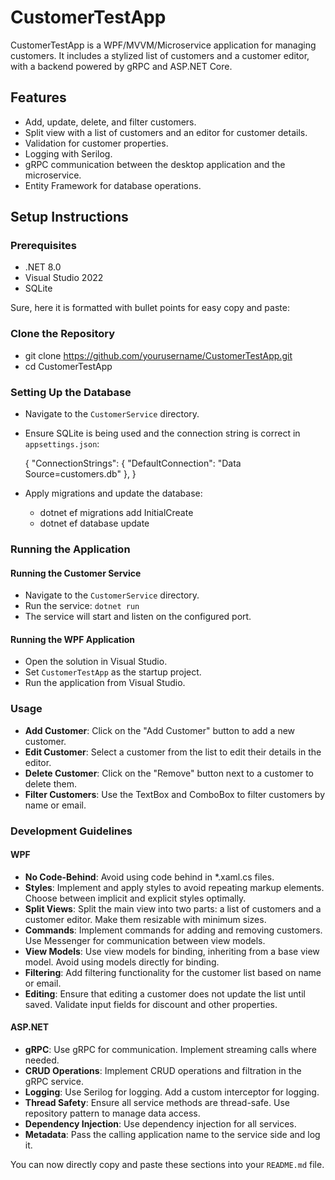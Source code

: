 # CustomerTestApp

CustomerTestApp is a WPF/MVVM/Microservice application for managing customers. It includes a stylized list of customers and a customer editor, with a backend powered by gRPC and ASP.NET Core.

## Features

- Add, update, delete, and filter customers.
- Split view with a list of customers and an editor for customer details.
- Validation for customer properties.
- Logging with Serilog.
- gRPC communication between the desktop application and the microservice.
- Entity Framework for database operations.

## Setup Instructions

### Prerequisites

- .NET 8.0
- Visual Studio 2022
- SQLite

Sure, here it is formatted with bullet points for easy copy and paste:

### Clone the Repository
- git clone https://github.com/yourusername/CustomerTestApp.git
- cd CustomerTestApp

### Setting Up the Database
- Navigate to the `CustomerService` directory.
- Ensure SQLite is being used and the connection string is correct in `appsettings.json`:
  
  {
    "ConnectionStrings": {
      "DefaultConnection": "Data Source=customers.db"
    },
  }
  
- Apply migrations and update the database:
  - dotnet ef migrations add InitialCreate
  - dotnet ef database update

### Running the Application

#### Running the Customer Service
- Navigate to the `CustomerService` directory.
- Run the service: `dotnet run`
- The service will start and listen on the configured port.

#### Running the WPF Application
- Open the solution in Visual Studio.
- Set `CustomerTestApp` as the startup project.
- Run the application from Visual Studio.

### Usage
- **Add Customer**: Click on the "Add Customer" button to add a new customer.
- **Edit Customer**: Select a customer from the list to edit their details in the editor.
- **Delete Customer**: Click on the "Remove" button next to a customer to delete them.
- **Filter Customers**: Use the TextBox and ComboBox to filter customers by name or email.

### Development Guidelines

#### WPF
- **No Code-Behind**: Avoid using code behind in *.xaml.cs files.
- **Styles**: Implement and apply styles to avoid repeating markup elements. Choose between implicit and explicit styles optimally.
- **Split Views**: Split the main view into two parts: a list of customers and a customer editor. Make them resizable with minimum sizes.
- **Commands**: Implement commands for adding and removing customers. Use Messenger for communication between view models.
- **View Models**: Use view models for binding, inheriting from a base view model. Avoid using models directly for binding.
- **Filtering**: Add filtering functionality for the customer list based on name or email.
- **Editing**: Ensure that editing a customer does not update the list until saved. Validate input fields for discount and other properties.

#### ASP.NET
- **gRPC**: Use gRPC for communication. Implement streaming calls where needed.
- **CRUD Operations**: Implement CRUD operations and filtration in the gRPC service.
- **Logging**: Use Serilog for logging. Add a custom interceptor for logging.
- **Thread Safety**: Ensure all service methods are thread-safe. Use repository pattern to manage data access.
- **Dependency Injection**: Use dependency injection for all services.
- **Metadata**: Pass the calling application name to the service side and log it.

You can now directly copy and paste these sections into your `README.md` file.
